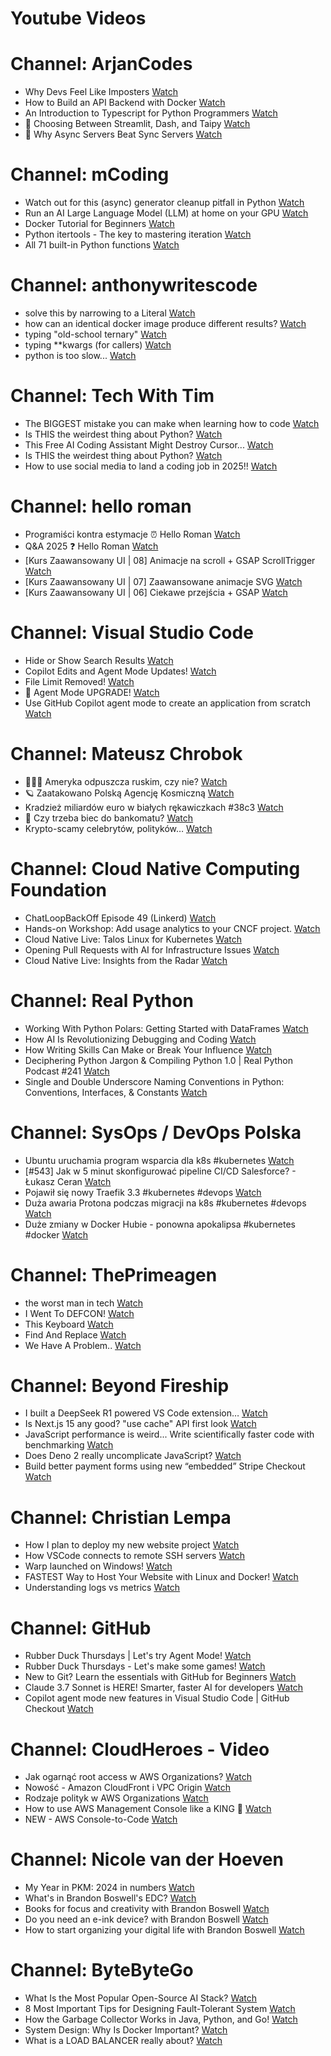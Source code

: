 
Youtube Videos
==============

# Channel: ArjanCodes
  
 - Why Devs Feel Like Imposters  [Watch](https://youtu.be/8p47JVYubgY)  
 - How to Build an API Backend with Docker  [Watch](https://youtu.be/xhfxNXsJXGI)  
 - An Introduction to Typescript for Python Programmers  [Watch](https://youtu.be/kBVZgCrdVCw)  
 - 🤔 Choosing Between Streamlit, Dash, and Taipy  [Watch](https://youtu.be/vhE-kur_Dc4)  
 - 🔁 Why Async Servers Beat Sync Servers  [Watch](https://youtu.be/-qgfkLmx0WM)
# Channel: mCoding
  
 - Watch out for this (async) generator cleanup pitfall in Python  [Watch](https://youtu.be/N56Jrqc7SBk)  
 - Run an AI Large Language Model (LLM) at home on your GPU  [Watch](https://youtu.be/RejIVgfER-4)  
 - Docker Tutorial for Beginners  [Watch](https://youtu.be/b0HMimUb4f0)  
 - Python itertools - The key to mastering iteration  [Watch](https://youtu.be/1p7xa_BHYDs)  
 - All 71 built-in Python functions  [Watch](https://youtu.be/7Qu_KXc7xSI)
# Channel: anthonywritescode
  
 - solve this by narrowing to a Literal  [Watch](https://youtu.be/WlErF7wQsds)  
 - how can an identical docker image produce different results?  [Watch](https://youtu.be/CBbgmRAg0VM)  
 - typing "old-school ternary"  [Watch](https://youtu.be/BeKdKpw5StU)  
 - typing **kwargs (for callers)  [Watch](https://youtu.be/Nb2mIrfUHNw)  
 - python is too slow...  [Watch](https://youtu.be/FFoeU3t-N4c)
# Channel: Tech With Tim
  
 - The BIGGEST mistake you can make when learning how to code  [Watch](https://youtu.be/BmevKlUq-vU)  
 - Is THIS the weirdest thing about Python?  [Watch](https://youtu.be/gc0xJB7Zo2U)  
 - This Free AI Coding Assistant Might Destroy Cursor...  [Watch](https://youtu.be/RzupEPRF6As)  
 - Is THIS the weirdest thing about Python?  [Watch](https://youtu.be/0LzK2ujam9o)  
 - How to use social media to land a coding job in 2025!!  [Watch](https://youtu.be/AxVr1ZXluFM)
# Channel: hello roman
  
 - Programiści kontra estymacje ⏰  Hello Roman  [Watch](https://youtu.be/QkJ8WzgHPuk)  
 - Q&A 2025 ❓ Hello Roman  [Watch](https://youtu.be/8aCN2-puJpM)  
 - [Kurs Zaawansowany UI | 08] Animacje na scroll + GSAP ScrollTrigger  [Watch](https://youtu.be/srkezHzMCPU)  
 - [Kurs Zaawansowany UI | 07] Zaawansowane animacje SVG  [Watch](https://youtu.be/Jbwut40SnAY)  
 - [Kurs Zaawansowany UI | 06] Ciekawe przejścia + GSAP  [Watch](https://youtu.be/7rtNmrVIxA8)
# Channel: Visual Studio Code
  
 - Hide or Show Search Results  [Watch](https://youtu.be/EE39NVYnHB0)  
 - Copilot Edits and Agent Mode Updates!  [Watch](https://youtu.be/WwJPIN5zldY)  
 - File Limit Removed!  [Watch](https://youtu.be/7IROXOmmbmo)  
 - 🔴 Agent Mode UPGRADE!  [Watch](https://youtu.be/Pe8ghwTMFlg)  
 - Use GitHub Copilot agent mode to create an application from scratch  [Watch](https://youtu.be/sYepbevm8TY)
# Channel: Mateusz Chrobok
  
 - 👨🏻‍💻 Ameryka odpuszcza ruskim, czy nie?  [Watch](https://youtu.be/tcDbLZccEd0)  
 - 🪐 Zaatakowano Polską Agencję Kosmiczną  [Watch](https://youtu.be/ICH6H43u-zQ)  
 - Kradzież miliardów euro w białych rękawiczkach #38c3  [Watch](https://youtu.be/amZ4R6DtJT0)  
 - 💸 Czy trzeba biec do bankomatu?  [Watch](https://youtu.be/EI0Z9IjwtLw)  
 - Krypto-scamy celebrytów, polityków…  [Watch](https://youtu.be/o5ifKmdyeNI)
# Channel: Cloud Native Computing Foundation
  
 - ChatLoopBackOff Episode 49 (Linkerd)  [Watch](https://youtu.be/WltDqvMzZIw)  
 - Hands-on Workshop: Add usage analytics to your CNCF project.  [Watch](https://youtu.be/g602wcGV_yk)  
 - Cloud Native Live: Talos Linux for Kubernetes  [Watch](https://youtu.be/9H5mihhi7UM)  
 - Opening Pull Requests with AI for Infrastructure Issues  [Watch](https://youtu.be/2J0yUtnn2KQ)  
 - Cloud Native Live: Insights from the Radar  [Watch](https://youtu.be/Sxnqk6EoB-s)
# Channel: Real Python
  
 - Working With Python Polars: Getting Started with DataFrames  [Watch](https://youtu.be/9IrMz0wbp5Q)  
 - How AI Is Revolutionizing Debugging and Coding  [Watch](https://youtu.be/8G3fGsPvGM8)  
 - How Writing Skills Can Make or Break Your Influence  [Watch](https://youtu.be/5JIpF_HQEQ0)  
 - Deciphering Python Jargon & Compiling Python 1.0 | Real Python Podcast #241  [Watch](https://youtu.be/nfJclVoFfTU)  
 - Single and Double Underscore Naming Conventions in Python: Conventions, Interfaces, & Constants  [Watch](https://youtu.be/qBcXvqQKoO8)
# Channel: SysOps / DevOps Polska
  
 - Ubuntu uruchamia program wsparcia dla k8s #kubernetes  [Watch](https://youtu.be/7Y4fKdCfQks)  
 - [#543] Jak w 5 minut skonfigurować pipeline CI/CD Salesforce? - Łukasz Ceran  [Watch](https://youtu.be/GdeOvuAZKQc)  
 - Pojawił się nowy Traefik 3.3 #kubernetes #devops  [Watch](https://youtu.be/xIGf4Yzo3js)  
 - Duża awaria Protona podczas migracji na k8s #kubernetes #devops  [Watch](https://youtu.be/F1RIfPgss_A)  
 - Duże zmiany w Docker Hubie - ponowna apokalipsa #kubernetes #docker  [Watch](https://youtu.be/GiAhlZ-7iW4)
# Channel: ThePrimeagen
  
 - the worst man in tech  [Watch](https://youtu.be/A_XGsAl-LqY)  
 - I Went To DEFCON!  [Watch](https://youtu.be/GwcFxTuMYmU)  
 - This Keyboard  [Watch](https://youtu.be/dhuX9t2j5Hc)  
 - Find And Replace  [Watch](https://youtu.be/v2a6Nv7RSd0)  
 - We Have A Problem..  [Watch](https://youtu.be/1-0r90bm6CE)
# Channel: Beyond Fireship
  
 - I built a DeepSeek R1 powered VS Code extension…  [Watch](https://youtu.be/clJCDHml2cA)  
 - Is Next.js 15 any good? "use cache" API first look  [Watch](https://youtu.be/xWkozeculPo)  
 - JavaScript performance is weird... Write scientifically faster code with benchmarking  [Watch](https://youtu.be/_pWA4rbzvIg)  
 - Does Deno 2 really uncomplicate JavaScript?  [Watch](https://youtu.be/8IHhvkaVqVE)  
 - Build better payment forms using new “embedded” Stripe Checkout  [Watch](https://youtu.be/7WFXl4-aCxs)
# Channel: Christian Lempa
  
 - How I plan to deploy my new website project  [Watch](https://youtu.be/lko6dWFzJvU)  
 - How VSCode connects to remote SSH servers  [Watch](https://youtu.be/-5nCZ1b00O8)  
 - Warp launched on Windows!  [Watch](https://youtu.be/ZscU3G_xL-E)  
 - FASTEST Way to Host Your Website with Linux and Docker!  [Watch](https://youtu.be/gJxhx5wEAzA)  
 - Understanding logs vs metrics  [Watch](https://youtu.be/zzK8B0MhUho)
# Channel: GitHub
  
 - Rubber Duck Thursdays | Let's try Agent Mode!  [Watch](https://youtu.be/qEhilLX1II0)  
 - Rubber Duck Thursdays - Let's make some games!  [Watch](https://youtu.be/MpLRTak4oLQ)  
 - New to Git? Learn the essentials with GitHub for Beginners  [Watch](https://youtu.be/25zuoVxzZo0)  
 - Claude 3.7 Sonnet is HERE! Smarter, faster AI for developers  [Watch](https://youtu.be/nFtkDmRX_ZU)  
 - Copilot agent mode new features in Visual Studio Code | GitHub Checkout  [Watch](https://youtu.be/aKx5I0Mrr9g)
# Channel: CloudHeroes - Video
  
 - Jak ogarnąć root access w AWS Organizations?  [Watch](https://youtu.be/q5Lyj7RYxBk)  
 - Nowość - Amazon CloudFront i VPC Origin  [Watch](https://youtu.be/QEpjk36AEIA)  
 - Rodzaje polityk w AWS Organizations  [Watch](https://youtu.be/IuSgrk7LA_4)  
 - How to use AWS Management Console like a KING 👑  [Watch](https://youtu.be/Ki3U10-tC7U)  
 - NEW - AWS Console-to-Code  [Watch](https://youtu.be/_usWUKodGy8)
# Channel: Nicole van der Hoeven
  
 - My Year in PKM: 2024 in numbers  [Watch](https://youtu.be/NxCZ8GaM-Vw)  
 - What's in Brandon Boswell's EDC?  [Watch](https://youtu.be/Noswl0jCA4k)  
 - Books for focus and creativity with Brandon Boswell  [Watch](https://youtu.be/Ugc4U8Rx7RM)  
 - Do you need an e-ink device? with Brandon Boswell  [Watch](https://youtu.be/uUKPV6mWMFM)  
 - How to start organizing your digital life with Brandon Boswell  [Watch](https://youtu.be/Ykhyw3T3ICU)
# Channel: ByteByteGo
  
 - What Is the Most Popular Open-Source AI Stack?  [Watch](https://youtu.be/hFURlsMwU7c)  
 - 8 Most Important Tips for Designing Fault-Tolerant System  [Watch](https://youtu.be/3Lis4w4_bBc)  
 - How the Garbage Collector Works in Java, Python, and Go!  [Watch](https://youtu.be/3Kqal7QaCCM)  
 - System Design: Why Is Docker Important?  [Watch](https://youtu.be/QEzbZKtLi-g)  
 - What is a LOAD BALANCER really about?  [Watch](https://youtu.be/LQuuoHTyYz8)